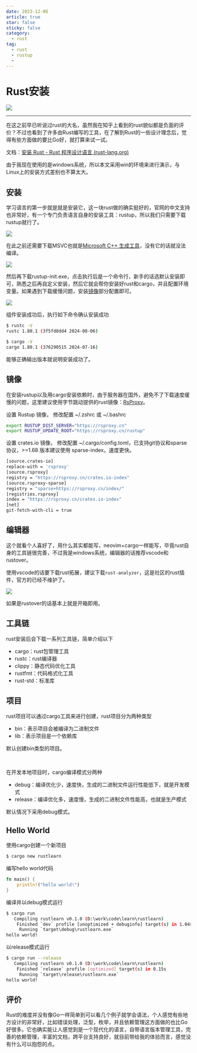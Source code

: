 ```yaml
---
date: 2023-12-06
article: true
star: false
sticky: false
category:
  - rust
tag:
  - rust
  - rustup
  - 
---
```


# Rust安装

![](https://public-1308755698.cos.ap-chongqing.myqcloud.com//img/202312061513880.png)
<!-- more -->
---
在这之前早已听说过rust的大名，虽然我在知乎上看到的rust貌似都是负面的评价？不过也看到了许多由Rust编写的工具，在了解到Rust的一些设计理念后，觉得有些方面做的要比Go好，就打算来试一试。

文档：[安装 Rust - Rust 程序设计语言 (rust-lang.org)](https://www.rust-lang.org/zh-CN/tools/install)

由于我现在使用的是windows系统，所以本文采用win的环境来进行演示，与Linux上的安装方式差别也不算太大。



## 安装

学习语言的第一步就是就是安装它，这一块rust做的确实挺好的，官网的中文支持也非常好，有一个专门负责语言自身的安装工具：rustup，所以我们只需要下载rustup就行了。

![](https://public-1308755698.cos.ap-chongqing.myqcloud.com//img/202312061514947.png)

在此之前还需要下载MSVC也就是[Microsoft C++ 生成工具](https://visualstudio.microsoft.com/zh-hans/visual-cpp-build-tools/)，没有它的话就没法编译。

![](https://public-1308755698.cos.ap-chongqing.myqcloud.com//upload/202408102125583.png)

然后再下载rustup-init.exe，点击执行后是一个命令行，新手的话选默认安装即可，熟悉之后再自定义安装，然后它就会帮你安装好rust和cargo，并且配置环境变量。如果遇到下载缓慢问题，安装[镜像](#镜像)部分配置即可。

![](https://public-1308755698.cos.ap-chongqing.myqcloud.com//upload/202408102130005.png)

组件安装成功后，执行如下命令确认安装成功

```bash
$ rustc -V
rustc 1.80.1 (3f5fd8dd4 2024-08-06)

$ cargo -V
cargo 1.80.1 (376290515 2024-07-16)
```

能够正确输出版本就说明安装成功了。



## 镜像

在安装rustup以及用cargo安装依赖时，由于服务器在国外，避免不了下载速度缓慢的问题，这里建议使用字节跳动提供的rust镜像：[RsProxy](https://rsproxy.cn/)。

设置 Rustup 镜像， 修改配置 ~/.zshrc 或 ~/.bashrc

```bash
export RUSTUP_DIST_SERVER="https://rsproxy.cn"
export RUSTUP_UPDATE_ROOT="https://rsproxy.cn/rustup"
```

设置 crates.io 镜像， 修改配置 ~/.cargo/config.toml，已支持git协议和sparse协议，>=1.68 版本建议使用 sparse-index，速度更快。

```bash
[source.crates-io]
replace-with = 'rsproxy'
[source.rsproxy]
registry = "https://rsproxy.cn/crates.io-index"
[source.rsproxy-sparse]
registry = "sparse+https://rsproxy.cn/index/"
[registries.rsproxy]
index = "https://rsproxy.cn/crates.io-index"
[net]
git-fetch-with-cli = true
```



## 编辑器

这个就看个人喜好了，用什么其实都能写，neovim+cargo一样能写，毕竟rust自身的工具链很完善，不过我是windows系统，编辑器的话推荐vscode和rustover。

使用vscode的话要下载rust拓展，建议下载`rust-analyzer`，这是社区的rust插件，官方的已经不维护了。

![](https://public-1308755698.cos.ap-chongqing.myqcloud.com//img/202312061524391.png)

如果是rustover的话基本上就是开箱即用。



## 工具链

rust安装后会下载一系列工具链，简单介绍以下

- cargo：rust包管理工具
- rustc：rust编译器
- clippy：静态代码优化工具
- rustfmt：代码格式化工具
- rust-std：标准库



## 项目

rust项目可以通过cargo工具来进行创建，rust项目分为两种类型

- bin：表示项目会被编译为二进制文件
- lib：表示项目是一个依赖库

默认创建bin类型的项目。

<br/>

在开发本地项目时，cargo编译模式分两种

- debug：编译优化少，速度快，生成的二进制文件运行性能低下，就是开发模式
- release：编译优化多，速度慢，生成的二进制文件性能高，也就是生产模式

默认情况下采用debug模式。



## Hello World

使用cargo创建一个新项目

```bash
$ cargo new rustlearn
```

编写hello world代码

```rust
fn main() {
    println!("hello world!")
}
```

编译并以debug模式运行

```bash
$ cargo run
   Compiling rustlearn v0.1.0 (D:\work\code\learn\rustlearn)
    Finished `dev` profile [unoptimized + debuginfo] target(s) in 1.04s
     Running `target\debug\rustlearn.exe`
hello world!

```

以release模式运行

```bash
$ cargo run --release
   Compiling rustlearn v0.1.0 (D:\work\code\learn\rustlearn)
    Finished `release` profile [optimized] target(s) in 0.15s                               
     Running `target\release\rustlearn.exe`
hello world!
```



## 评价

Rust的难度并没有像Go一样简单到可以看几个例子就学会语法，个人感觉有些地方设计的非常好，比如错误处理，泛型，枚举，并且依赖管理这方面做的也比Go好很多。它也确实能让人感觉到是一个现代化的语言，自带语言版本管理工具，完善的依赖管理，丰富的文档，跨平台支持良好，就目前带给我的体验而言，感觉没有什么可以抱怨的点。


